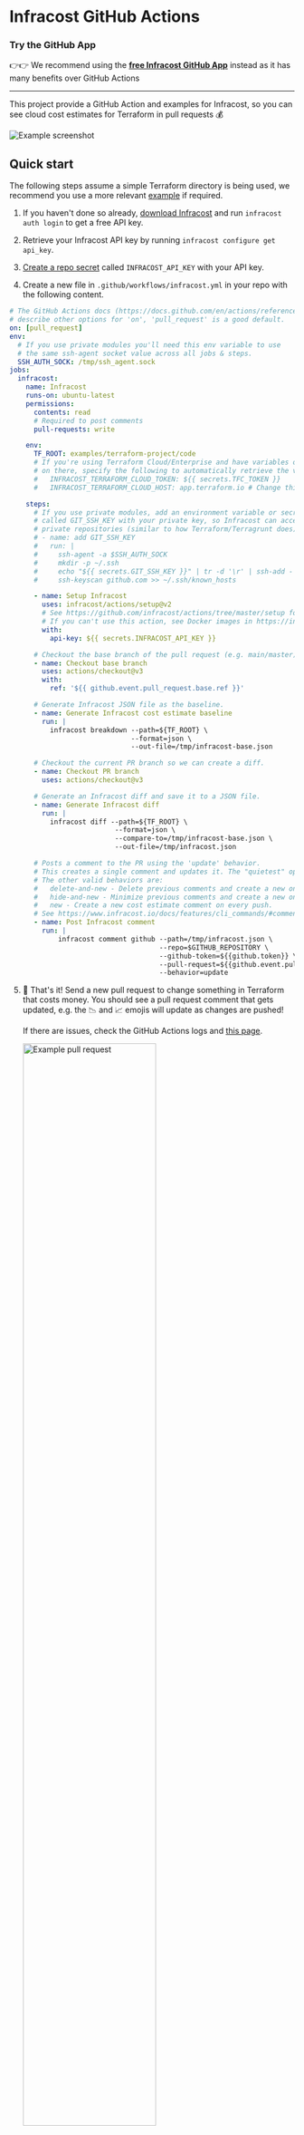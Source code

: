 # Infracost GitHub Actions

### Try the GitHub App
👉👉 We recommend using the [**free Infracost GitHub App**](https://www.infracost.io/docs/integrations/github_app/) instead as it has many benefits over GitHub Actions

---

This project provide a GitHub Action and examples for Infracost, so you can see cloud cost estimates for Terraform in pull requests 💰

<img src=".github/assets/screenshot.png" alt="Example screenshot" />

## Quick start

The following steps assume a simple Terraform directory is being used, we recommend you use a more relevant [example](#examples) if required.

1. If you haven't done so already, [download Infracost](https://www.infracost.io/docs/#quick-start) and run `infracost auth login` to get a free API key.

2. Retrieve your Infracost API key by running `infracost configure get api_key`.

3. [Create a repo secret](https://docs.github.com/en/actions/configuring-and-managing-workflows/creating-and-storing-encrypted-secrets#creating-encrypted-secrets-for-a-repository) called `INFRACOST_API_KEY` with your API key.

4. Create a new file in `.github/workflows/infracost.yml` in your repo with the following content.

```yaml
# The GitHub Actions docs (https://docs.github.com/en/actions/reference/workflow-syntax-for-github-actions#on)
# describe other options for 'on', 'pull_request' is a good default.
on: [pull_request]
env:
  # If you use private modules you'll need this env variable to use
  # the same ssh-agent socket value across all jobs & steps.
  SSH_AUTH_SOCK: /tmp/ssh_agent.sock
jobs:
  infracost:
    name: Infracost
    runs-on: ubuntu-latest
    permissions:
      contents: read
      # Required to post comments
      pull-requests: write

    env:
      TF_ROOT: examples/terraform-project/code
      # If you're using Terraform Cloud/Enterprise and have variables or private modules stored
      # on there, specify the following to automatically retrieve the variables:
      #   INFRACOST_TERRAFORM_CLOUD_TOKEN: ${{ secrets.TFC_TOKEN }}
      #   INFRACOST_TERRAFORM_CLOUD_HOST: app.terraform.io # Change this if you're using Terraform Enterprise

    steps:
      # If you use private modules, add an environment variable or secret
      # called GIT_SSH_KEY with your private key, so Infracost can access
      # private repositories (similar to how Terraform/Terragrunt does).
      # - name: add GIT_SSH_KEY
      #   run: |
      #     ssh-agent -a $SSH_AUTH_SOCK
      #     mkdir -p ~/.ssh
      #     echo "${{ secrets.GIT_SSH_KEY }}" | tr -d '\r' | ssh-add -
      #     ssh-keyscan github.com >> ~/.ssh/known_hosts

      - name: Setup Infracost
        uses: infracost/actions/setup@v2
        # See https://github.com/infracost/actions/tree/master/setup for other inputs
        # If you can't use this action, see Docker images in https://infracost.io/cicd
        with:
          api-key: ${{ secrets.INFRACOST_API_KEY }}

      # Checkout the base branch of the pull request (e.g. main/master).
      - name: Checkout base branch
        uses: actions/checkout@v3
        with:
          ref: '${{ github.event.pull_request.base.ref }}'

      # Generate Infracost JSON file as the baseline.
      - name: Generate Infracost cost estimate baseline
        run: |
          infracost breakdown --path=${TF_ROOT} \
                              --format=json \
                              --out-file=/tmp/infracost-base.json

      # Checkout the current PR branch so we can create a diff.
      - name: Checkout PR branch
        uses: actions/checkout@v3

      # Generate an Infracost diff and save it to a JSON file.
      - name: Generate Infracost diff
        run: |
          infracost diff --path=${TF_ROOT} \
                          --format=json \
                          --compare-to=/tmp/infracost-base.json \
                          --out-file=/tmp/infracost.json

      # Posts a comment to the PR using the 'update' behavior.
      # This creates a single comment and updates it. The "quietest" option.
      # The other valid behaviors are:
      #   delete-and-new - Delete previous comments and create a new one.
      #   hide-and-new - Minimize previous comments and create a new one.
      #   new - Create a new cost estimate comment on every push.
      # See https://www.infracost.io/docs/features/cli_commands/#comment-on-pull-requests for other options.
      - name: Post Infracost comment
        run: |
            infracost comment github --path=/tmp/infracost.json \
                                     --repo=$GITHUB_REPOSITORY \
                                     --github-token=${{github.token}} \
                                     --pull-request=${{github.event.pull_request.number}} \
                                     --behavior=update
```

5. 🎉 That's it! Send a new pull request to change something in Terraform that costs money. You should see a pull request comment that gets updated, e.g. the 📉 and 📈 emojis will update as changes are pushed!

    If there are issues, check the GitHub Actions logs and [this page](https://www.infracost.io/docs/troubleshooting/).

    <img src=".github/assets/pr-comment.png" alt="Example pull request" width="70%" />

6. [Enable Infracost Cloud](https://dashboard.infracost.io/) and trigger your CI/CD pipeline again. This causes the CLI to send its JSON output to your dashboard; the JSON does not contain any cloud credentials or secrets, see the [FAQ](https://infracost.io/docs/faq/) for more information. This is our SaaS product that builds on top of Infracost open source and gives team leads, managers and FinOps practitioners dashboards, guardrails and centralized cost policies so they can help guide the team (e.g. switch AWS GP2 volumes to GP3). See [our docs](https://www.infracost.io/docs/infracost_cloud/get_started/) to learn more.

    <img src=".github/assets/infracost-cloud-dashboard.png" alt="Infracost Cloud gives team leads, managers and FinOps practitioners visibility across all cost estimates in CI/CD" width="90%" />

### Troubleshooting

#### Permissions issue

If you receive an error when running the `infracost comment` command in your pipeline, it's probably related to `${{ github.token }}`. This is the default GitHub token available to actions and is used to post comments. The default [token permissions](https://docs.github.com/en/actions/learn-github-actions/workflow-syntax-for-github-actions#permissions) are read-only by default and `pull-requests: write` is required. If you are using SAML single sign-on, you must first [authorize the token](https://docs.github.com/en/enterprise-cloud@latest/authentication/authenticating-with-saml-single-sign-on/authorizing-a-personal-access-token-for-use-with-saml-single-sign-on).

#### The `add GIT_SSH_KEY` step fails

If you are using private modules and receive a `option requires an argument -- a` error in the `add GIT_SSH_KEY` step:
1. Make sure you have the following set in your workflow `SSH_AUTH_SOCK`:
    ```yml
    env:
      SSH_AUTH_SOCK: /tmp/ssh_agent.sock
    ```
2. Try changing the `ssh-agent -a $SSH_AUTH_SOCK` line to the following:
    ```yml
    ssh-agent -a "${{ env.SSH_AUTH_SOCK }}"
    ```

## Examples

The [examples](examples) directory demonstrates how these actions can be used for different projects. They all work by using the default Infracost CLI option that parses HCL, thus a Terraform plan JSON is not needed.
  - [Terraform/Terragrunt projects (single or multi)](examples/terraform-project): a repository containing one or more (e.g. mono repos) Terraform or Terragrunt projects
  - [Multi-projects using a config file](examples/multi-project-config-file): repository containing multiple Terraform projects that need different inputs, i.e. variable files or Terraform workspaces
  - [Slack](examples/slack): send cost estimates to Slack

For advanced use cases where the estimate needs to be generated from Terraform plan JSON files, see the [plan JSON examples here](examples#plan-json-examples).

### Guardrails and cost policies

Infracost Cloud can be used to setup [guardrails](https://www.infracost.io/docs/infracost_cloud/guardrails/) and [cost policies](https://www.infracost.io/docs/infracost_cloud/cost_policies/) so team leads, managers and FinOps practitioners can help guide teams. See the [GitHub App docs](https://www.infracost.io/docs/integrations/github_app/) to get started.

![](.github/assets/custom-pull-request-message.png)

If you prefer to write your own Open Policy Agent (OPA) or HashiCorp Sentinel policies, follow [this doc](https://www.infracost.io/docs/features/cost_policies/) to output the policy pass/fail results into CI/CD logs.

## Contributing

Issues and pull requests are welcome! For development details, see the [contributing](CONTRIBUTING.md) guide. For major changes, including interface changes, please open an issue first to discuss what you would like to change. [Join our community Slack channel](https://www.infracost.io/community-chat), we are a friendly bunch and happy to help you get started :)

## License

[Apache License 2.0](https://choosealicense.com/licenses/apache-2.0/)

